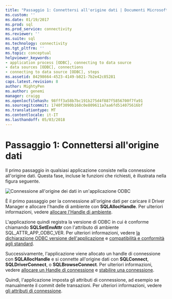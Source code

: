 ```yaml
---
title: "Passaggio 1: Connettersi all'origine dati | Documenti Microsoft"
ms.custom: ''
ms.date: 01/19/2017
ms.prod: sql
ms.prod_service: connectivity
ms.reviewer: ''
ms.suite: sql
ms.technology: connectivity
ms.tgt_pltfrm: ''
ms.topic: conceptual
helpviewer_keywords:
- application process [ODBC], connecting to data source
- data sources [ODBC], connections
- connecting to data source [ODBC], steps
ms.assetid: 84298664-4523-4149-b821-7b2e42c85281
caps.latest.revision: 8
author: MightyPen
ms.author: genemi
manager: craigg
ms.openlocfilehash: 98fff3a58b7bc191b275d4f887f5856700f7fa91
ms.sourcegitcommit: 1740f3090b168c0e809611a7aa6fd514075616bf
ms.translationtype: MT
ms.contentlocale: it-IT
ms.lasthandoff: 05/03/2018
---
```

# <a name="step-1-connect-to-the-data-source"></a>Passaggio 1: Connettersi all'origine dati
Il primo passaggio in qualsiasi applicazione consiste nella connessione all'origine dati. Questa fase, incluse le funzioni che richiesti, è illustrata nella figura seguente.  
  
 ![Connessione all'origine dei dati in un'applicazione ODBC](../../../odbc/reference/develop-app/media/pr11.gif "pr11")  
  
 È il primo passaggio per la connessione all'origine dati per caricare il Driver Manager e allocare l'handle di ambiente con **SQLAllocHandle**. Per ulteriori informazioni, vedere [allocare l'Handle di ambiente](../../../odbc/reference/develop-app/allocating-the-environment-handle.md).  
  
 L'applicazione quindi registra la versione di ODBC in cui è conforme chiamando **SQLSetEnvAttr** con l'attributo di ambiente SQL_ATTR_APP_ODBC_VER. Per ulteriori informazioni, vedere [la dichiarazione ODBC versione dell'applicazione](../../../odbc/reference/develop-app/declaring-the-application-s-odbc-version.md) e [compatibilità e conformità agli standard](../../../odbc/reference/develop-app/backward-compatibility-and-standards-compliance.md).  
  
 Successivamente, l'applicazione viene allocato un handle di connessione con **SQLAllocHandle** e si connette all'origine dati con **SQLConnect**, **SQLDriverConnect**, o **SQLBrowseConnect**. Per ulteriori informazioni, vedere [allocare un Handle di connessione](../../../odbc/reference/develop-app/allocating-a-connection-handle-odbc.md) e [stabilire una connessione](../../../odbc/reference/develop-app/establishing-a-connection.md).  
  
 Quindi, l'applicazione imposta gli attributi di connessione, ad esempio se manualmente il commit delle transazioni. Per ulteriori informazioni, vedere [gli attributi di connessione](../../../odbc/reference/develop-app/connection-attributes.md).
